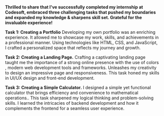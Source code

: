 **Thrilled to share that I've successfully completed my internship at Codesoft, embraced three challenging tasks that pushed my boundaries and expanded my knowledge & sharpens skill set. Grateful for the invaluable experience!**

**Task 1: Creating a Portfolio**
Developing my own portfolio was an enriching experience. It allowed me to showcase my work, skills, and achievements in a professional manner. Using technologies like HTML, CSS, and JavaScript, I crafted a personalized space that reflects my journey and growth.

**Task 2: Creating a Landing Page.**
Crafting a captivating landing page taught me the importance of a strong online presence with the use of colors , modern web development tools and frameworks. Unleashes my creativity to design an impressive page and responsiveness. This task honed my skills in UI/UX design and front-end development.

**Task 3: Creating a Simple Calculator.**
I designed a simple yet functional calculator that brings efficiency and convenience to mathematical operations.. This task sharpened my logical thinking and problem-solving skills. I learned the intricacies of backend development and how it complements the frontend for a seamless user experience.
